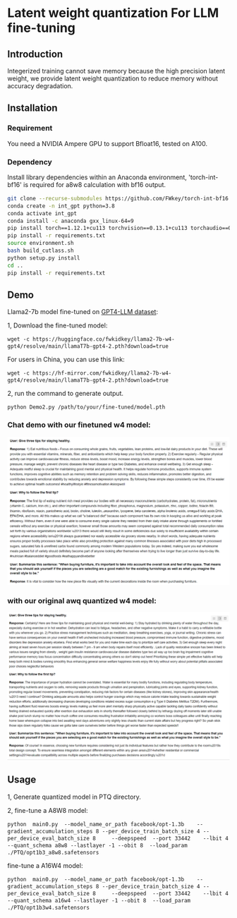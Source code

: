 # Latent weight quantization For LLM fine-tuning

## Introduction

Integerized training cannot save memory because the high precision latent weight, we provide latent weight quantization to reduce memory without accuracy degradation.

## Installation
### Requirement
You need a NVIDIA Ampere GPU to support Bfloat16, tested on A100.
### Dependency
Install library dependencies within an Anaconda environment, 'torch-int-bf16' is required for a8w8 calculation with bf16 output.

```bash
git clone --recurse-submodules https://github.com/FWkey/torch-int-bf16.git
conda create -n int_gpt python=3.8
conda activate int_gpt
conda install -c anaconda gxx_linux-64=9
pip install torch==1.12.1+cu113 torchvision==0.13.1+cu113 torchaudio==0.12.1 --extra-index-url https://download.pytorch.org/whl/cu113
pip install -r requirements.txt
source environment.sh
bash build_cutlass.sh
python setup.py install
cd ..
pip install -r requirements.txt
```

## Demo

Llama2-7b model fine-tuned on [GPT4-LLM dataset](teknium/GPT4-LLM-Cleaned):

1, Download the fine-tuned model:
```
wget -c https://huggingface.co/fwkidkey/llama2-7b-w4-gpt4/resolve/main/llamaT7b-gpt4-2.pth?download=true
```
For users in China, you can use this link:
```
wget -c https://hf-mirror.com/fwkidkey/llama2-7b-w4-gpt4/resolve/main/llamaT7b-gpt4-2.pth?download=true
```

2, run the command to generate output.

```
python Demo2.py /path/to/your/fine-tuned/model.pth
```
### Chat demo with our finetuned w4 model:

![demo_our](our_chat.png)

### with our original awq quantized w4 model:

![demo_original](llama2_7b_chat.png)
## Usage
1, Generate quantized model in PTQ directory.


2, fine-tune a A8W8 model:
```
python  main0.py  --model_name_or_path facebook/opt-1.3b    --gradient_accumulation_steps 8 --per_device_train_batch_size 4 --per_device_eval_batch_size 8     --deepspeed  --port 33442    --lbit 4 --quant_schema a8w8 --lastlayer -1 --obit 8  --load_param ./PTQ/opt1b3_a8w8.safetensors
```

fine-tune a A16W4 model:
```
python  main0.py  --model_name_or_path facebook/opt-1.3b    --gradient_accumulation_steps 8 --per_device_train_batch_size 4 --per_device_eval_batch_size 8     --deepspeed  --port 33442    --lbit 4 --quant_schema a16w4 --lastlayer -1 --obit 8  --load_param ./PTQ/opt1b3w4.safetensors
```
